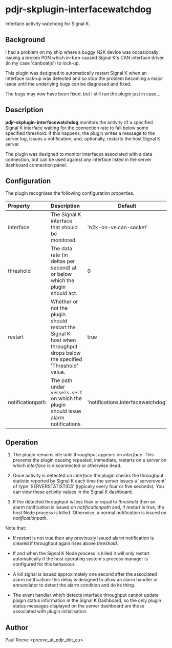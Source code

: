 # pdjr-skplugin-interfacewatchdog

Interface activity watchdog for Signal K.

## Background

I had a problem on my ship where a buggy N2K device was occasionally
issuing a broken PGN which in-turn caused Signal K's CAN interface
driver (in my case 'canboatjs') to lock-up.

This plugin was designed to automatically restart Signal K when an
interface lock-up was detected and so stop the problem becoming a major
issue until the underlying bugs can be diagnosed and fixed.

The bugs may now have been fixed, but I still run the plugin just in
case...

## Description

**pdjr-skplugin-interfacewatchdog** monitors the activity of a
specified Signal K interface waiting for the connection rate to fall
below some specified threshold.
If this happens, the plugin writes a message to the server log, issues a
notification, and, optionally, restarts the host Signal K server.

The plugin was designed to monitor interfaces associated with a data
connection, but can be used against any interface listed in the
server dashboard connection panel.

## Configuration

The plugin recognises the following configuration properties.

Property         | Description | Default
:--------------- | :---------- | ---
interface        | The Signal K interface that should be monitored. | 'n2k-on-ve.can-socket'
threshold        | The data rate (in deltas per second) at or below which the plugin should act. | 0
restart          | Whether or not the plugin should restart the Signal K host when throughput drops below the specified 'Threshold' value. | true
notificationpath | The path under `vessels.self` on which the plugin should issue alarm notifications. | 'notifications.interfacewatchdog'

## Operation

1. The plugin remains idle until throughput appears on *interface*. This
   prevents the plugin causing repeated, immediate, restarts on a server
   on which *interface* is disconnected or otherwise dead.
   
2. Once activity is detected on *interface* the plugin checks the
   throughput statistic reported by Signal K each time the server issues
   a 'serverevent' of type 'SERVERSTATISTICS' (typically every four or
   five seconds). You can view these activity values in the Signal K
   dashboard.

3. If the detected throughput is less than or equal to *threshold*
   then an alarm notification is issued on *notificationpath* and,
   if *restart* is true, the host Node process is killed.
   Otherwise, a normal notification is issued on *notificationpath*.
   
Note that:

* If *restart* is not true then any previously issued alarm notification
  is cleared if throughput again rises above *threshold*.
  
* If and when the Signal K Node process is killed it will only restart
  automatically if the host operating system's process manager is configured
  for this behaviour.

* A kill signal is issued approximately one second after the associated
  alarm notification: this delay is designed to allow an alarm handler or
  annunciator to detect the alarm condition and do its thing.

* The event handler which detects interface throughput cannot update plugin
  status information in the Signal K Dashboard, so the only plugin status
  messages displayed on the server dashboard are those associated with
  plugin initialisation.

## Author

Paul Reeve <preeve_at_pdjr_dot_eu>
